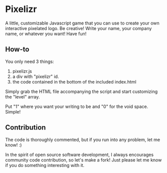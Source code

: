 Pixelizr
========

A little, customizable Javascript game that you can use to create your own interactive pixelated logo. 
Be creative! Write your name, your company name, or whatever you want! Have fun!

How-to
--------------------------------------

You only need 3 things:

1. pixelizr.js
2. a div with "pixelizr" id.
3. the code contained in the bottom of the included index.html

Simply grab the HTML file accompanying the script and start customizing the "level"
array.

Put "1" where you want your writing to be and "0" for the void space.
Simple!


Contribution
--------------------------------------
The code is thoroughly commented, but if you run into any problem, let me know! :)

In the spirit of open source software development, I always encourages community code contribution, so let's make a fork!
Just please let me know if you do something interesting with it.

